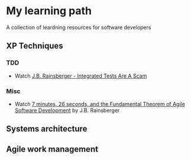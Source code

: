 # My learning path 
A collection of leardning resources for software developers

## XP Techniques

### TDD
* Watch [J.B. Rainsberger - Integrated Tests Are A Scam](http://vimeo.com/80533536)

### Misc
* Watch [7 minutes, 26 seconds, and the Fundamental Theorem of Agile Software Development](https://www.youtube.com/watch?v=WSes_PexXcA) by J.B. Rainsberger

## Systems architecture

## Agile work management
